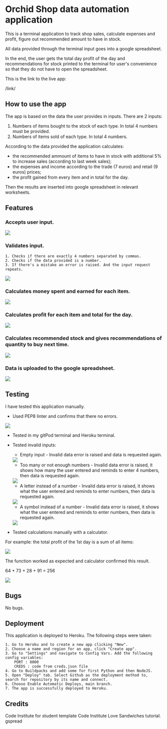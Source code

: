 # Orchid Shop data automation application

This is a terminal application to track shop sales, calculate expenses and profit, figure out recommended amount to have in stock. 

All data provided through the terminal input goes into a google spreadsheet.

In the end, the user gets the total day profit of the day and recommendations for stock printed to the terminal for user's convenience so that they do not have to open the spreadsheet.

This is the link to the live app:

/link/

## How to use the app

The app is based on the data the user provides in inputs.
There are 2 inputs:

1. Numbers of items bought to the stock of each type. In total 4 numbers must be provided.
2. Numbers of items sold of each type. In total 4 numbers.

According to the data provided the application calculates:
* the recommended ammount of items to have in stock with additional 5% to increase sales (according to last week sales);
* the expenses and income according to the trade (7 euros) and retail (9 euros) prices;
* the profit gained from every item and in total for the day.

Then the results are inserted into google spreadsheet in relevant worksheets.

## Features

### Accepts user input.

 <img src="img/1-input.png">

### Validates input.
    1. Checks if there are exactly 4 numbers separated by commas.
    2. Checks if the data provided is a number.
    3. If there's a mistake an error is raised. And the input request repeats.

 <img src="img/empty-input.png">

### Calculates money spent and earned for each item.

 <img src="img/money.png">

### Calculates profit for each item and total for the day.

 <img src="img/profit.png">

### Calculates recommended stock and gives recommendations of quantity to buy next time.

 <img src="img/conclusion.png">
 
 ### Data is uploaded to the google spreadsheet.

 <img src="img/worksheet.png">

## Testing

I have tested this application manually.

* Used PEP8 linter and confirms that there no errors.

<img src="img/python-check.png">

* Tested in my gitPod terminal and Heroku terminal.

* Tested invalid inputs:

    * Empty input - Invalid data error is raised and data is requested again.
    <img src="img/empty-input.png">

    * Too many or not enough numbers - Invalid data error is raised, it shows how many the user entered and reminds to enter 4 numbers, then data is requested again.
    <img src="img/number-error.png">

    * A letter instead of a number - Invalid data error is raised, it shows what the user entered and reminds to enter numbers, then data is requested again.
    <img src="img/letter-error.png">

    *  A symbol instead of a number - Invalid data error is raised, it shows what the user entered and reminds to enter numbers, then data is requested again.
    <img src="img/symbol-error.png">

* Tested calculations manually with a calculator.

For example: the total profit of the 1st day is a sum of all items:

<img src="img/worksheet.png">

The function worked as expected and calculator confirmed this result.

64 + 73 + 28 + 91 = 256

<img src="img/calculator.png">


## Bugs

No bugs.

## Deployment

This application is deployed to Heroku. The following steps were taken:

    1. Go to Heroku and to create a new app clicking "New".
    2. Choose a name and region for an app, click "Create app".
    3. Go to "Settings" and navigate to Config Vars. Add the following config variables:
        PORT : 8000
        CREDS : code from creds.json file
    4. Go to Buildpacks and add some for first Python and then NodeJS.
    5. Open "Deploy" tab. Select Github as the deployment method to, search for repository by its name and connect.
    6. Choose Enable Automatic Deploys, main branch.
    7. The app is successfully deployed to Heroku.

## Credits
Code Institute for student template 
Code Institute Love Sandwiches tutorial.
gspread





